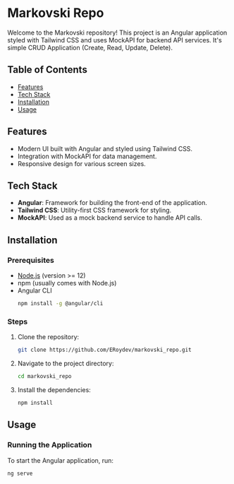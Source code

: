 # Markovski Repo

Welcome to the Markovski repository! This project is an Angular application styled with Tailwind CSS and uses MockAPI for backend API services.
It's simple CRUD Application (Create, Read, Update, Delete).

## Table of Contents
- [Features](#features)
- [Tech Stack](#tech-stack)
- [Installation](#installation)
- [Usage](#usage)

## Features
- Modern UI built with Angular and styled using Tailwind CSS.
- Integration with MockAPI for data management.
- Responsive design for various screen sizes.

## Tech Stack
- **Angular**: Framework for building the front-end of the application.
- **Tailwind CSS**: Utility-first CSS framework for styling.
- **MockAPI**: Used as a mock backend service to handle API calls.

## Installation

### Prerequisites
- [Node.js](https://nodejs.org/) (version >= 12)
- npm (usually comes with Node.js)
- Angular CLI
    ```bash
    npm install -g @angular/cli
    ```

### Steps
1. Clone the repository:
    ```bash
    git clone https://github.com/ERoydev/markovski_repo.git
    ```
2. Navigate to the project directory:
    ```bash
    cd markovski_repo
    ```
3. Install the dependencies:
    ```bash
    npm install
    ```

## Usage

### Running the Application
To start the Angular application, run:
```bash
ng serve
